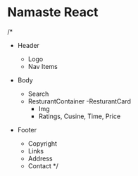 # Namaste React



/*
* Header
   - Logo
   - Nav Items
* Body
   - Search
   - ResturantContainer
      -ResturantCard
        - Img
        - Ratings, Cusine, Time, Price
        
* Footer
   - Copyright
   - Links
   - Address
   - Contact
*/